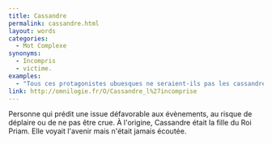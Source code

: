 ```yaml
---
title: Cassandre
permalink: cassandre.html
layout: words
categories:
  - Mot Complexe
synonyms:
  - Incompris
  - victime.
examples:
  - "Tous ces protagonistes ubuesques ne seraient-ils pas les cassandres d'une descente insidieuse vers la géhenne apocalyptique ? (Cf. Histoires)"
link: http://omnilogie.fr/O/Cassandre_l%27incomprise
---
```


Personne qui prédit une issue défavorable aux évènements, au risque de déplaire ou de ne pas être crue.
À l'origine, Cassandre était la fille du Roi Priam. Elle voyait l'avenir mais n'était jamais écoutée.



